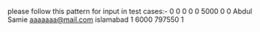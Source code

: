 please follow this pattern for input in test cases:-
0
0
0
0
0
5000
0
0
Abdul Samie
aaaaaaa@mail.com
islamabad
1
6000
797550
1
